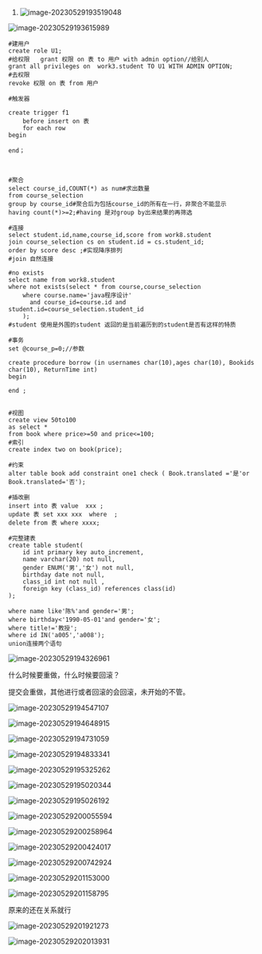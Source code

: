 1. ![image-20230529193519048](image-20230529193519048.png)

![image-20230529193615989](image-20230529193615989.png)

```mysql
#建用户
create role U1;
#给权限   grant 权限 on 表 to 用户 with admin option//给别人
grant all privileges on  work3.student TO U1 WITH ADMIN OPTION;
#去权限
revoke 权限 on 表 from 用户

#触发器

create trigger f1
    before insert on 表
    for each row
begin
    
end；



#聚合
select course_id,COUNT(*) as num#求出数量
from course_selection
group by course_id#聚合后为包括course_id的所有在一行，非聚合不能显示
having count(*)>=2;#having 是对group by出来结果的再筛选

#连接
select student.id,name,course_id,score from work8.student
join course_selection cs on student.id = cs.student_id;
order by score desc ;#实现降序排列
#join 自然连接

#no exists
select name from work8.student
where not exists(select * from course,course_selection
    where course.name='java程序设计'
      and course_id=course.id and student.id=course_selection.student_id
    );
#student 使用是外围的student 返回的是当前遍历到的student是否有这样的特质

#事务
set @course_p=0;//参数

create procedure borrow (in usernames char(10),ages char(10), Bookids char(10), ReturnTime int)
begin
    
end ;


#视图
create view 50to100
as select *
from book where price>=50 and price<=100;
#索引
create index two on book(price);

#约束
alter table book add constraint one1 check ( Book.translated ='是'or Book.translated='否');

#插改删
insert into 表 value  xxx ; 
update 表 set xxx xxx  where  ;
delete from 表 where xxxx;

#完整建表
create table student(
    id int primary key auto_increment,
    name varchar(20) not null,
    gender ENUM('男','女') not null,
    birthday date not null,
    class_id int not null ,
    foreign key (class_id) references class(id)
);

where name like'陈%'and gender='男';
where birthday<'1990-05-01'and gender='女';
where title!='教授';
where id IN('a005','a008');
union连接两个语句
```

![image-20230529194326961](image-20230529194326961.png)

什么时候要重做，什么时候要回滚？

提交会重做，其他进行或者回滚的会回滚，未开始的不管。

![image-20230529194547107](image-20230529194547107.png)

![image-20230529194648915](image-20230529194648915.png)

![image-20230529194731059](image-20230529194731059.png)

![image-20230529194833341](image-20230529194833341.png)

![image-20230529195325262](image-20230529195325262.png)

![image-20230529195020344](image-20230529195020344.png)





![image-20230529195026192](image-20230529195026192.png)

![image-20230529200055594](image-20230529200055594.png)

![image-20230529200258964](image-20230529200258964.png)

![image-20230529200424017](image-20230529200424017.png)

![image-20230529200742924](image-20230529200742924.png)

![image-20230529201153000](image-20230529201153000.png)

![image-20230529201158795](image-20230529201158795.png)

原来的还在关系就行







![image-20230529201921273](image-20230529201921273.png)

![image-20230529202013931](image-20230529202013931.png)